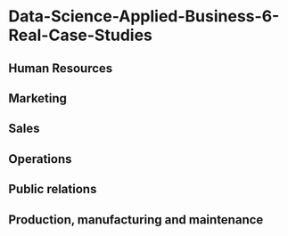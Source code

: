# Data-Science-Applied-Business-6-Real-Case-Studies

## Human Resources

## Marketing

## Sales

## Operations

## Public relations

## Production, manufacturing and maintenance
